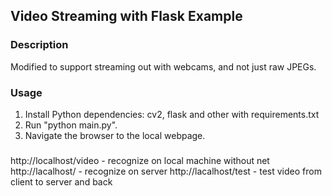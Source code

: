 ## Video Streaming with Flask Example

### Description
Modified to support streaming out with webcams, and not just raw JPEGs.

### Usage
1. Install Python dependencies: cv2, flask and other with requirements.txt
2. Run "python main.py".
3. Navigate the browser to the local webpage.

###
http://localhost/video - recognize on local machine without net
http://lacalhost/      - recognize on server
http://lacalhost/test  - test video from client to server and back